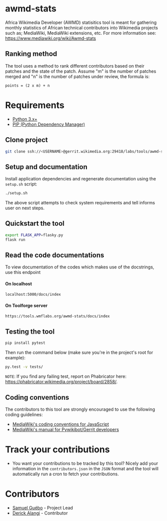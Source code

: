 # awmd-stats

Africa Wikimedia Developer (AWMD) statisitics tool is meant for gathering monthly statistics of African technical contributors into Wikimedia projects such as; MediaWiki, MediaWiki extensions, etc. For more information see: https://www.mediawiki.org/wiki/Awmd-stats

## Ranking method
The tool uses a method to rank different contributors based on their patches and the state of the patch.
Assume "m" is the number of patches merged and "n" is the number of patches under review, the formula is:
```
points = (2 x m) + n
```

# Requirements

* [Python 3.x+](https://www.python.org/downloads/)
* [PIP (Python Dependency Manager)](https://pip.pypa.io/en/stable/installing/)

## Clone project
```bash
git clone ssh://<USERNAME>@gerrit.wikimedia.org:29418/labs/tools/awmd-stats
```

## Setup and documentation

Install application dependencies and regenerate documentation using the `setup.sh` script:
```bash
./setup.sh
```
The above script attempts to check system requirements and tell informs user on next steps.

## Quickstart the tool
```bash
export FLASK_APP=flasky.py
flask run
```

## Read the code documentations
To view documentation of the codes which makes use of the docstrings, use this endpoint
#### On localhost
```bash
localhost:5000/docs/index
```

#### On Toolforge server
```bash
https://tools.wmflabs.org/awmd-stats/docs/index
```

## Testing the tool
```bash
pip install pytest
```

Then run the command below (make sure you're in the project's root for example):
```bash
py.test -v tests/
```

`NOTE`: If you find any failing test, report on Phabricator here: https://phabricator.wikimedia.org/project/board/2858/.

## Coding conventions
The contributors to this tool are strongly encouraged to use the following coding guidelines:

* [MediaWiki's coding conventions for JavaScript](https://www.mediawiki.org/wiki/Manual:Coding_conventions/JavaScript)
* [MediaWiki's manual for Pywikibot/Gerrit developers](https://www.mediawiki.org/wiki/Manual:Pywikibot/Development/Guidelines#Making_a_patch)


# Track your contributions

* You want your contributions to be tracked by this tool? Nicely add your information in the `contributors.json` in the `JSON` format and the tool will automatically run a cron to fetch your contributions.


# Contributors

* [Samuel Guébo](https://github.com/samuelguebo) - Project Lead
* [Derick Alangi](https://github.com/xSavitar) - Contributor
